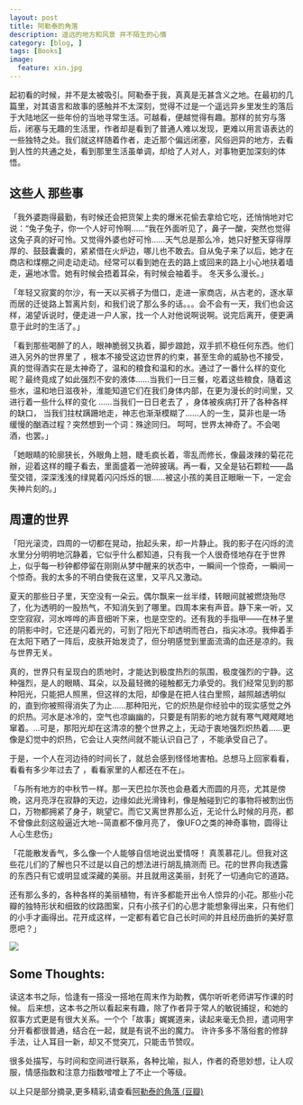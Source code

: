 ```yaml
---
layout: post  
title: 阿勒泰的角落
description: 遥远的地方和风景 并不陌生的心情    
category: [blog, ]  
tags: [Books]  
image:
  feature: xin.jpg
---
```



起初看的时候，并不是太被吸引。阿勒泰于我，真真是无甚含义之地。在最初的几篇里，对其语言和故事的感触并不太深刻，觉得不过是一个遥远异乡里发生的落后于大陆地区一些年份的当地寻常生活。可越看，便越觉得有趣。那样的贫穷与落后，闭塞与无趣的生活里，作者却是看到了普通人难以发现，更难以用言语表达的一些独特之处。我们就这样随着作者，走近那个偏远闭塞，风俗迥异的地方，去看到人性的共通之处，看到那里生活虽单调，却给了人对人，对事物更加深刻的体悟。

## 这些人 那些事
「我外婆跑得最勤，有时候还会把货架上卖的爆米花偷去拿给它吃，还悄悄地对它说：“兔子兔子，你一个人好可怜啊……“我在外面听见了，鼻子一酸，突然也觉得这兔子真的好可怜。又觉得外婆也好可怜……天气总是那么冷，她只好整天穿得厚厚的、鼓鼓囊囊的，紧紧借在火炉边，哪儿也不敢去。自从兔子来了以后，她才在商店和煤棚之间走动走动。经常可以看到她在去的路上或回来的路上小心地扶着墙走，遍地冰雪。她有时候会捂着耳朵，有时候会袖着手。
冬天多么漫长。」

「年轻又寂寞的尔沙，有一天以买裤子为借口，走进一家商店，从古老的，逐水草而居的迁徙路上暂离片刻，和我们说了那么多的话。。。会不会有一天，我们也会这样，渴望诉说时，便走进一户人家，找一个人对他说啊说啊。说完后离开，便更满意于此时的生活了。」

「看到那些喝醉了的人，眼神脆弱又执着，脚步踉跄，双手抓不稳任何东西。他们进入另外的世界里了 ，根本不接受这边世界的约束，甚至生命的威胁也不接受，真的觉得酒实在是太神奇了，温和的粮食和温和的水。通过了一番什么样的变化昵？最终竟成了如此强烈不安的液体……当我们一日三餐，吃着这些粮食，隨着这些水，温和地日滋夜补，淮能知道它们在我们身体内部，在更为漫长的时间里，又进行着一些什么样的变化 ……当我们一日日老去了 ，身体被疾病打开了各种各样的缺口， 当我们拄杖蹒跚地走，神志也渐渐模糊了……人的一生，莫非也是一场缓慢的酗酒过程？突然想到一个词：殊途同归。 
呵呵，世界太神奇了。不会喝酒，也罢。」

「她眼睛的轮廓狭长，外眼角上翘，睫毛疯长着，零乱而修长，像最泼辣的菊花花辦，迎着这样的瞳子看去，里面盛着一池碎披璃。再一看，又全是钻石颗粒——晶莹交错，深深浅浅的绿晃着闪闪烁烁的银……被这小孩的美目正眼瞅一下，一定会失神片刻的。」

## 周遭的世界
「阳光滚烫，四周的一切都在晃动，抬起头来，却一片静止。我的影子在闪烁的流水里分分明明地沉静着，它似乎什么都知道，只有我一个人很奇怪地存在于世界上，似乎每一秒钟都停留在刚刚从梦中醒来的状态中，一瞬间一个惊奇，一瞬间一个惊奇。我的太多的不明白使我在这里，又平凡又激动。

夏天的那些日子里，天空没有一朵云。偶尔飘来一丝半缕，转眼间就被燃烧殆尽了，化为透明的一股热气，不知消矢到了哪里。四周本来有声音。静下来一听，又空空寂寂，河水哗哗的声音细听下来，也是空空的。还有我的手指甲——在林子里的阴影中时，它还是闪着光的，可到了阳光下却透明而苍白，指尖冰凉。我伸着手在太阳下晒了一阵后，皮肤开始发烫了，但分明感觉到里面流滴的血还是凉的。我与世界无关。
 
真的，世界只有呈现白的质地时，才能达到极度热烈的氛围，极度强烈的宁静。这种强烈，是人的眼睛、耳朵，以及最轻微的碰触都无力承受的。我们经常见到的那种阳光，只能把人照黑，但这祥的太阳，却像是在把人往白里照，越照越透明似的，直到你被照得消失了为止……那种阳光，它的炽热是你经验中的现实感觉之外的炽热。河水是冰冷的，空气也凉幽幽的，只要是有阴影的地方就有寒气飕飕飕地窜着。…可是，那阳光却在这清凉的整个世界之上，无动于衷地强烈炽热着……更像是幻觉中的炽热，它会让人突然间就不能认识自己了 ，不能承受自己了。

于是，一个人在河边待的时间长了，就总会感到怪怪地害柏。总想马上回家看看，看看有多少年过去了 ，看看家里的人都还在不在」。

「与所有地方的中秋节一样。那一天巴拉尔茨也会悬着大而圆的月亮，尤其是傍晩，这月亮浮在寂静的天边，边缘如此光滑锋利，像是触碰到它的事物将被割出伤口，万物都拥紧了身子，眺望它。而它又离世界那么近，无论什么时候的月亮，都不曾像此刻这般逼近大地--简直都不像月亮了， 像UFO之类的神奇事物，圆得让人心生悲伤」

「花能散发香气，多么像一个人能够自信地说出爱情呀！ 真羡慕花儿。但我对这些花儿们的了解也只不过是以自己的想法进行胡乱搞测而 已。花的世界向我透露的东西只有它或明显或深藏的美丽。并且就用这美丽，封死了一切通向它的道路。

还有那么多的，各种各样的美丽植物，有许多都能开出令人惊异的小花。那些小花瓣的独特形状和细致的纹路图案，只有小孩子们的心思才能想象得出来，只有他们的小手才画得出。花开成这样，一定都有着它自己长时间的并且经历曲折的美好意愿吧？」

<img src="http://imglf0.nosdn.127.net/img/WTNCc0NEMEVTVHF2bTBCeFJmTTFvMGNRNzRSdHJyU1U2T0NaZzNVRlVTWT0.jpg?imageView&thumbnail=1680x0&quality=96&stripmeta=0&type=jpg"/>


## Some Thoughts:
读这本书之际，恰逢有一搭没一搭地在周末作为助教，偶尔听听老师讲写作课的时候。 后来想，这本书之所以看起来有趣，除了作者异于常人的敏锐捕捉，和她的叙事方式更是有很大关系。一个个「故事」娓娓道来，读起来毫无负担，遣词用字分开看都很普通，结合在一起，就是有说不出的魔力。 许许多多不落俗套的修辞手法，让人耳目一新，却又不觉突兀，只能击节赞叹。

很多处描写，与时间和空间进行联系，各种比喻，拟人，作者的奇思妙想，让人叹服，情感指数和注意力指数噌噌上了不止一个等级。 

以上只是部分摘录,更多精彩,请查看[阿勒泰的角落 (豆瓣)](http://book.douban.com/subject/4881850/)


